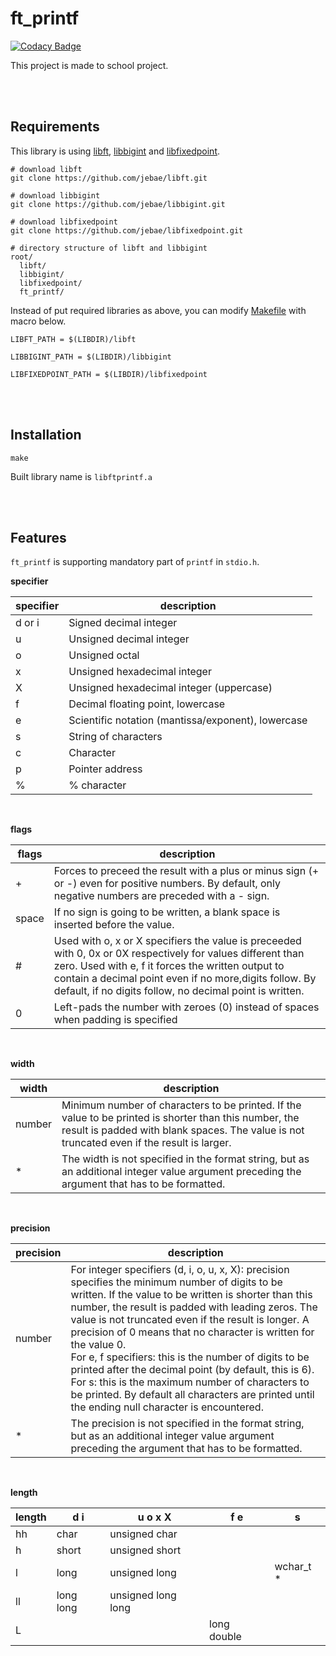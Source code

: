 # ft_printf

[![Codacy Badge](https://api.codacy.com/project/badge/Grade/07483a7ff4ec4de497d8cdfb509dd3bc)](https://www.codacy.com/manual/jebae/ft_printf?utm_source=github.com&amp;utm_medium=referral&amp;utm_content=jebae/ft_printf&amp;utm_campaign=Badge_Grade)

This project is made to school project. 

<br><br>

## Requirements

This library is using [libft](https://github.com/jebae/libft), [libbigint](https://github.com/jebae/libbigint) and [libfixedpoint](https://github.com/jebae/libfixedpoint).

```
# download libft
git clone https://github.com/jebae/libft.git

# download libbigint
git clone https://github.com/jebae/libbigint.git

# download libfixedpoint
git clone https://github.com/jebae/libfixedpoint.git

# directory structure of libft and libbigint
root/
  libft/
  libbigint/
  libfixedpoint/
  ft_printf/
```

Instead of put required libraries as above, you can modify [Makefile](./Makefile) with macro below.

```
LIBFT_PATH = $(LIBDIR)/libft

LIBBIGINT_PATH = $(LIBDIR)/libbigint

LIBFIXEDPOINT_PATH = $(LIBDIR)/libfixedpoint
```

<br><br>

## Installation

```
make
```

Built library name is `libftprintf.a`

<br><br>

## Features

`ft_printf` is supporting mandatory part of `printf` in `stdio.h`.

**specifier**

| specifier| description|
|---------|----------------------------------------------------|
| d  or i | Signed decimal integer|
| u       | Unsigned decimal integer|
| o       | Unsigned octal|
| x       | Unsigned hexadecimal integer|
| X       | Unsigned hexadecimal integer (uppercase)|
| f       | Decimal floating point, lowercase|
| e       | Scientific notation (mantissa/exponent), lowercase|
| s       | String of characters|
| c       | Character|
| p       | Pointer address|
| %       | % character|

<br>

**flags**

| flags | description |
|-------|-----------------------------------------------------------------------------------------------------------------------------------------------------------------------------------------------------------------------------------------------------------------------------------------|
| +     | Forces to preceed the result with a plus or minus sign (+ or -) even for positive numbers. By default, only negative numbers are preceded with a - sign.|
| space | If no sign is going to be written, a blank space is inserted before the value.|
| #     | Used with o, x or X specifiers the value is preceeded with 0, 0x or 0X respectively for values different than zero. Used with e, f it forces the written output to contain a decimal point even if no more,digits follow. By default, if no digits follow, no decimal point is written.|
| 0     | Left-pads the number with zeroes (0) instead of spaces when padding is specified|

<br>

**width**

|width|description|
|-----|----------|
|number|Minimum number of characters to be printed. If the value to be printed is shorter than this number, the result is padded with blank spaces. The value is not truncated even if the result is larger.|
|*|The width is not specified in the format string, but as an additional integer value argument preceding the argument that has to be formatted.|

<br>

**precision**

|precision|description|
|---------|-----------|
|number|For integer specifiers (d, i, o, u, x, X): precision specifies the minimum number of digits to be written. If the value to be written is shorter than this number, the result is padded with leading zeros. The value is not truncated even if the result is longer. A precision of 0 means that no character is written for the value 0. <br> For e, f specifiers: this is the number of digits to be printed after the decimal point (by default, this is 6). <br> For s: this is the maximum number of characters to be printed. By default all characters are printed until the ending null character is encountered.|
|*|The precision is not specified in the format string, but as an additional integer value argument preceding the argument that has to be formatted.|

<br>

**length**

|length|d i|u o x X|f e|s
|------|-----------|--------|--------|-------|
|hh|char|unsigned char|||
|h|short|unsigned short|||
|l|long|unsigned long||wchar_t *|
|ll|long long| unsigned long long|||
|L|||long double||